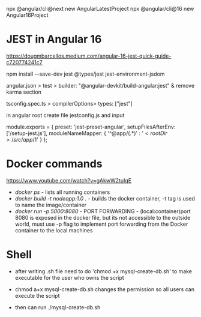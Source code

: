 npx @angular/cli@next new AngularLatestProject
npx @angular/cli@16 new Angular16Project

# JEST in Angular 16
https://dougmbarcellos.medium.com/angular-16-jest-quick-guide-c720774241c7

npm install --save-dev jest @types/jest jest-environment-jsdom

angular.json > test > builder: "@angular-devkit/build-angular:jest"  & remove karma section

tsconfig.spec.ts > compilerOptions> types: ["jest"]

in angular root create file jestconfig.js and input

module.exports = {
  preset: 'jest-preset-angular',
  setupFilesAfterEnv: ['<rootDir>/setup-jest.js'],
  moduleNameMapper: {
    '^@app/(.*)$': '<rootDir>/src/app/$1'
  }
};

# Docker commands
https://www.youtube.com/watch?v=gAkwW2tuIqE
- *docker ps* - lists all running containers
- *docker build -t nodeapp:1.0 .* - builds the docker container, -t tag is used to name the image/container 
- *docker run -p 5000:8080 <container id>* - PORT FORWARDING - (local:container)port 8080 is exposed in the docker file, but its not accessible to the outside world, must use -p flag to implement port forwarding from the Docker container to the local machines



# Shell 
- after writing .sh file need to do 'chmod +x mysql-create-db.sh' to make executable for the user who owns the script
- chmod a+x mysql-create-db.sh changes the permission so all users can execute the script

- then can run ./mysql-create-db.sh